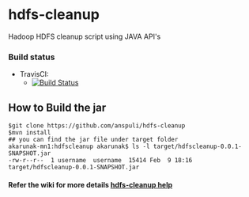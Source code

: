 # hdfs-cleanup
Hadoop HDFS cleanup script using JAVA API's

### Build status
   * TravisCI:
     * [![Build Status](https://travis-ci.org/anspuli/hdfs-cleanup.svg?branch=master)](https://travis-ci.org/anspuli/hdfs-cleanup.svg?branch=master)

## How to Build the jar
```
$git clone https://github.com/anspuli/hdfs-cleanup
$mvn install
## you can find the jar file under target folder
akarunak-mn1:hdfscleanup akarunak$ ls -l target/hdfscleanup-0.0.1-SNAPSHOT.jar
-rw-r--r--  1 username  username  15414 Feb  9 18:16 target/hdfscleanup-0.0.1-SNAPSHOT.jar
```
#### Refer the wiki for more details  [hdfs-cleanup help](https://github.com/anspuli/hdfs-cleanup/wiki)
